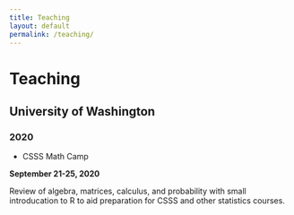 ```yaml
---
title: Teaching
layout: default
permalink: /teaching/
---
```


# Teaching

## University of Washington

### 2020

* CSSS Math Camp

**September 21-25, 2020**

  Review of algebra, matrices, calculus, and probability with small introducation to R to aid preparation for CSSS and other statistics courses. 
